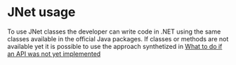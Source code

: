 # JNet usage

To use JNet classes the developer can write code in .NET using the same classes available in the official Java packages.
If classes or methods are not available yet it is possible to use the approach synthetized in [What to do if an API was not yet implemented](API_extensibility.md)

